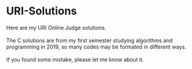 # URI-Solutions
Here are my URI Online Judge solutions.<br/><br/>
The C solutions are from my first semester studying algorithms and programming in 2019, so many codes may be formated in different ways.<br/><br/>
If you found some mistake, please let me know about it.
